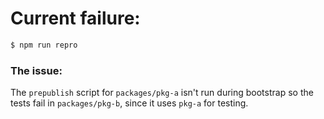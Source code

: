 # Current failure:

```bash
$ npm run repro
```

### The issue:

The `prepublish` script for `packages/pkg-a` isn't run during bootstrap so the
tests fail in `packages/pkg-b`, since it uses `pkg-a` for testing.
